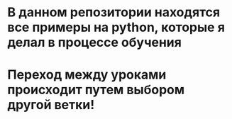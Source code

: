 # В данном репозитории находятся все примеры на python, которые я делал в процессе обучения
# Переход между уроками происходит путем выбором другой ветки!
